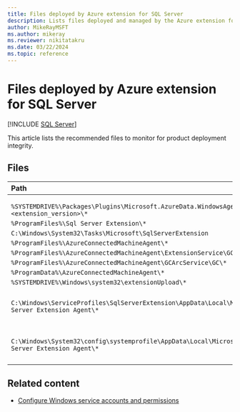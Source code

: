 ```yaml
--- 
title: Files deployed by Azure extension for SQL Server
description: Lists files deployed and managed by the Azure extension for SQL Server.
author: MikeRayMSFT
ms.author: mikeray
ms.reviewer: nikitatakru
ms.date: 03/22/2024
ms.topic: reference
---
```


# Files deployed by Azure extension for SQL Server

[!INCLUDE [SQL Server](../../includes/applies-to-version/sqlserver.md)]

This article lists the recommended files to monitor for product deployment integrity.

## Files

| Path | Description |
| :----- | :----- |
|` %SYSTEMDRIVE%\Packages\Plugins\Microsoft.AzureData.WindowsAgent.SQLServer\<extension_version>\*` |  |
| `%ProgramFiles%\Sql Server Extension\*` |  |
| `C:\Windows\System32\Tasks\Microsoft\SqlServerExtension` |  |
| `%ProgramFiles%\AzureConnectedMachineAgent\*` |  |
| `%ProgramFiles%\AzureConnectedMachineAgent\ExtensionService\GC\*` |  |
| `%ProgramFiles%\AzureConnectedMachineAgent\GCArcService\GC\*` |  |
| `%ProgramData%\AzureConnectedMachineAgent\*` |  |
| `%SYSTEMDRIVE%\Windows\system32\extensionUpload\*` |  |
| `C:\Windows\ServiceProfiles\SqlServerExtension\AppData\Local\Microsoft SQL Server Extension Agent\*` | When configured for [least privilege](configure-least-privilege.md).  |
| `C:\Windows\System32\config\systemprofile\AppData\Local\Microsoft SQL Server Extension Agent\*`| When not configured for [least privilege](configure-least-privilege.md). |

## Related content

- [Configure Windows service accounts and permissions](../../database-engine/configure-windows/configure-windows-service-accounts-and-permissions.md)
